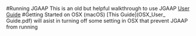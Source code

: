 #Running JGAAP
This is an old but helpful walkthrough to use JGAAP [User Guide](JGAAP_User_Guide.pdf)
#Getting Started on OSX (macOS)
[This Guide](OSX_User_ Guide.pdf) will asist in turning off some setting in OSX that prevent JGAAP from running 
